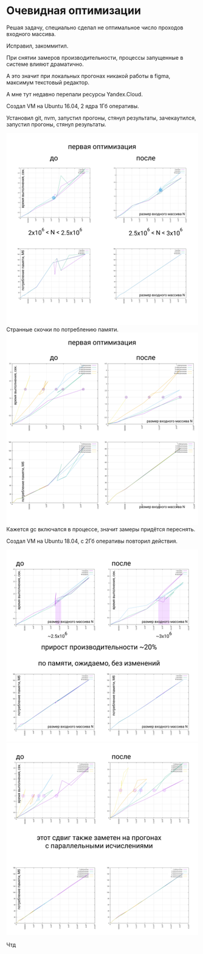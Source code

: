 # Очевидная оптимизации

Решая задачу, специально сделал не оптимальное число проходов входного массива.

Исправил, закоммитил.

При снятии замеров производительности, процессы запущенные в системе влияют драматично.

А это значит при локальных прогонах никакой работы в figma, максимум текстовый редактор.

А мне тут недавно перепали ресурсы Yandex.Cloud.

Создал VM на Ubuntu 16.04, 2 ядра 1Гб оперативы.

Установил git, nvm, запустил прогоны, стянул результаты, зачекаутился, запустил прогоны, стянул результаты.

![iteration](./screens/e3s1.png)
Странные скочки по потреблению памяти.
![forks](./screens/e3s2.png)
Кажется gc включался в процессе, значит замеры придётся переснять.

Создал VM на Ubuntu 18.04, с 2Гб оперативы повторил действия.

![iteration2](./screens/e3s3.png)
![forks2](./screens/e3s4.png)

Чтд

